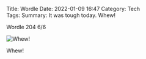 Title: Wordle
Date: 2022-01-09 16:47
Category: Tech	
Tags: 
Summary: It was tough today. Whew!

Wordle 204 6/6

![Whew!](/images/CleanShot%202022-01-09%20at%2016.48.35.png)

Whew!